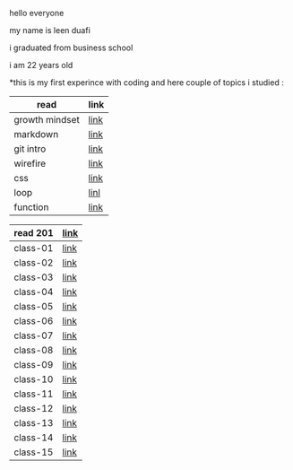 
hello everyone

my name is leen duafi

i graduated from business school 

i am 22 years old 

*this is my first experince with coding and here couple of topics i studied :

| read        | link        |
| ----------- | ----------- |
| growth mindset    | [link](read1.md)    |
| markdown  |[link](reading.md)     |
|      git intro     |      [link](read2.md)     |
|wirefire|[link](read3a.md)|
|css|[link](read3b.md)|
|loop|[linl](read5.md)|
|function|[link](read6.md)|






| read  201   | [link](class201.md)   |
| ----------- | --------------------- |
| class-01    | [link](class01.md)    |
| class-02    | [link](class02.md)    |
| class-03    | [link](class03.md)    |
| class-04    | [link](class04.md)    |
| class-05    | [link](class05.md)    |
| class-06    | [link](class06.md)    |
| class-07    | [link](class07.md)    |
|  class-08   | [link](class08.md)    |
|  class-09   | [link](class09.md)    |
|  class-10   | [link](class10.md)    |
|  class-11   | [link](class11.md)    |
| class-12    | [link](class12.md)    |
|  class-13   | [link](class13.md)    |
|  class-14   | [link](class14.md)    |
|  class-15   | [link](class15.md)    |